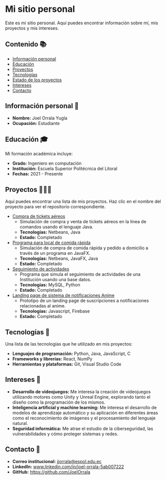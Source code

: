 # Mi sitio personal
Este es mi sitio personal. Aquí puedes encontrar información sobre mí, mis proyectos y mis intereses.

## Contenido 📚
* [Información personal](#información-personal)
* [Educación](#educación)
* [Proyectos](#proyectos)
* [Tecnologías](#tecnologías)
* [Estado de los proyectos](#estado-de-los-proyectos)
* [Intereses](#intereses)
* [Contacto](#contacto)

## Información personal 👤
* **Nombre:** Joel Orrala Yugla
* **Ocupación:** Estudiante

## Educación 🎓
Mi formación académica incluye:
* **Grado:** Ingeniero en computación
* **Institución:** Escuela Superior Politécnica del Litoral
* **Fechas:** 2021 - Presente

## Proyectos 🧑🏻‍💻
Aquí puedes encontrar una lista de mis proyectos. Haz clic en el nombre del proyecto para ver el repositorio correspondiente.
* [Compra de tickets aéreos](https://github.com/JoelOrrala/Proyecto1P_Luna_Orrala_Sambonino_G9.git)
  * Simulación de compra y venta de tickets aéreos en la línea de comandos usando el lenguaje Java.
  * **Tecnologías:** Netbeans, Java 
  * **Estado:** Completado
* [Programa para local de comida rápida](https://github.com/JoelOrrala/POO4_PROY2P_Luna_Orrala_Sambonino.git)
  * Simulación de compra de comida rápida y pedido a domicilio a través de un programa en JavaFX.
  * **Tecnologías:** Netbeans, JavaFX, Java
  * **Estado:** Completado
* [Seguimiento de actividades](https://github.com/Jos-pi23/Seguimientodeactividadesbd.git)
  * Programa que simula el seguimiento de actividades de una Institución usando una base datos.
  * **Tecnologías:** MySQL, Python
  * **Estado:** Completado
* [Landing page de sistema de notificaciones Anime](https://joelorrala.github.io/landing/)
  * Prototipo de un landing page de suscripciones a notificaciones relacionadas al anime.
  * **Tecnologías:** Javascript, Firebase
  * **Estado:** Completado

## Tecnologías 🤖
Una lista de las tecnologías que he utilizado en mis proyectos:
* **Lenguajes de programación:** Python, Java, JavaScript, C
* **Frameworks y librerías:** React, NumPy
* **Herramientas y plataformas:** Git, Visual Studio Code

## Intereses 🤔
* **Desarrollo de videojuegos:** Me interesa la creación de videojuegos utilizando motores como Unity y Unreal Engine, explorando tanto el diseño como la programación de los mismos.
* **Inteligencia artificial y machine learning:** Me interesa el desarrollo de modelos de aprendizaje automático y su aplicación en diferentes áreas como el reconocimiento de imágenes y el procesamiento del lenguaje natural.
* **Seguridad informática:** Me atrae el estudio de la ciberseguridad, las vulnerabilidades y cómo proteger sistemas y redes.

## Contacto 📱
* **Correo institucional:** jjorrala@espol.edu.ec
* **LinkedIn:** www.linkedin.com/in/joel-orrala-5ab007222
* **GitHub:** https://github.com/JoelOrrala


